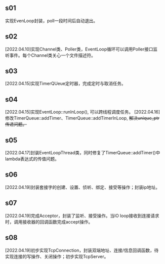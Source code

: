## s01
实现EvenLoop封装，poll一段时间后自动退出。

## s02
[2022.04.10]实现Channel类、Poller类，EventLoop循环可以调用Poller接口监听事件。每个Channel类关心一个文件描述符。

## s03
[2022.04.15]实现TimerQUeue定时器，完成定时与取消任务。

## s04
[2022.04.15]实现EventLoop::runInLoop(), 可以跨线程调度任务。
[2022.04.16]修改TimerQueue::addTimer、TimerQueue::addTimerInLoop, ~~解决unique_ptr传递问题。~~

## s05
[2022.04.17]封装EventLoopThread类，同时修复了TimerQueue::addTimer()中lambda表达式的传值问题。

## s06
[2022.04.19]封装套接字的创建、设置、侦听、绑定、接受等操作；封装ip地址。

## s07
[2022.04.19]完成Acceptor，封装了监听、接受操作。当IO loop接收到连接请求时，调用接收器的回调函数完成accept操作。

## s08
[2022.04.19]初步实现TcpConnection，封装双端地址、连接/信息回调函数，待实现连接的写操作、关闭操作；初步实现TcpServer。
